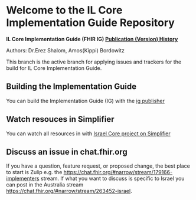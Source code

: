 
#  Welcome to the IL Core Implementation Guide Repository

**IL Core Implementation Guide (FHIR IG) [Publication (Version) History](http://igpublisher-backend-prod-lb-1854925777.il-central-1.elb.amazonaws.com/history.html)**

Authors:  Dr.Erez Shalom, Amos(Kippi) Bordowitz

This branch is the active branch for applying issues and trackers for the build for IL Core Implementation Guide.

## Building the Implementation Guide
You can build the Implementation Guide (IG) with the [ig publisher](https://confluence.hl7.org/display/FHIR/IG+Publisher+Documentation)

## Watch resouces in Simplifier 

You can watch all resources in with  [Israel Core project on Simplifier](https://simplifier.net/ilcore)

## Discuss an issue in chat.fhir.org
If you have a question, feature request, or proposed change, the best place to start is Zulip e.g. the https://chat.fhir.org/#narrow/stream/179166-implementers stream. If what you want to discuss is specific to Israel you can post in the Australia stream https://chat.fhir.org/#narrow/stream/263452-israel.


